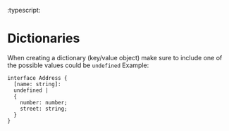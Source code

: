 :typescript:

# Dictionaries
When creating a dictionary (key/value object) make sure to include one of the possible values could be `undefined`
Example:
```
interface Address {
  [name: string]:
  undefined |
  {
    number: number;
    street: string;
  }
}
```
